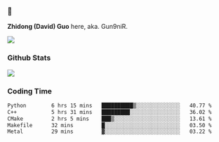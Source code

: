 ### 👋 

**Zhidong (David) Guo** here, aka. Gun9niR.

![](https://komarev.com/ghpvc/?username=Gun9niR&label=Total+Views)

### Github Stats

<img src="https://github-readme-stats.vercel.app/api?username=Gun9niR&count_private=true&show_icons=true&theme=vue-dark&hide_title=true">

### Coding Time

<!--START_SECTION:waka-->

```txt
Python        6 hrs 15 mins   ██████████▒░░░░░░░░░░░░░░   40.77 %
C++           5 hrs 31 mins   █████████░░░░░░░░░░░░░░░░   36.02 %
CMake         2 hrs 5 mins    ███▒░░░░░░░░░░░░░░░░░░░░░   13.61 %
Makefile      32 mins         █░░░░░░░░░░░░░░░░░░░░░░░░   03.50 %
Metal         29 mins         ▓░░░░░░░░░░░░░░░░░░░░░░░░   03.22 %
```

<!--END_SECTION:waka-->
